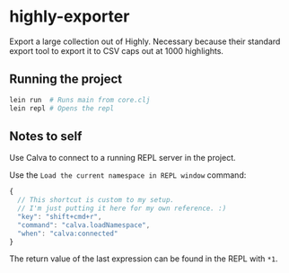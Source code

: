 # highly-exporter

Export a large collection out of Highly. Necessary because their standard export tool to export it to CSV caps out at 1000 highlights.

## Running the project

```sh
lein run  # Runs main from core.clj
lein repl # Opens the repl
```

## Notes to self

Use Calva to connect to a running REPL server in the project.

Use the `Load the current namespace in REPL window` command:

```js
{
  // This shortcut is custom to my setup.
  // I'm just putting it here for my own reference. :)
  "key": "shift+cmd+r",
  "command": "calva.loadNamespace",
  "when": "calva:connected"
}
```

The return value of the last expression can be found in the REPL with `*1`.